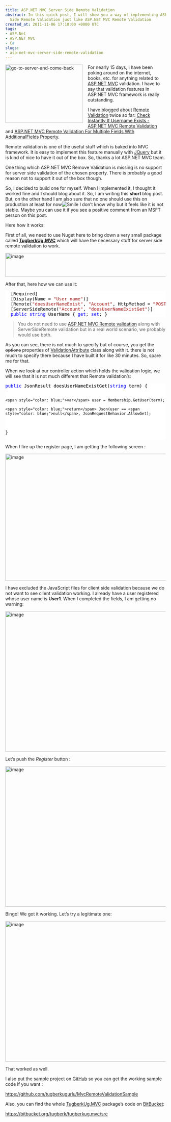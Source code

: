 ```yaml
---
title: ASP.NET MVC Server Side Remote Validation
abstract: In this quick post, I will show you a way of implementing ASP.NET MVC Server
  Side Remote Validation just like ASP.NET MVC Remote Validation
created_at: 2011-11-06 17:10:00 +0000 UTC
tags:
- ASP.Net
- ASP.NET MVC
- C#
slugs:
- asp-net-mvc-server-side-remote-validation
---
```


<p><a href="http://tugberkugurlu.com/Content/images/Uploadedbyauthors/wlw/de656a5ad88d_11FE4/go-to-server-and-come-back.png"><img height="183" width="244" src="http://tugberkugurlu.com/Content/images/Uploadedbyauthors/wlw/de656a5ad88d_11FE4/go-to-server-and-come-back_thumb.png" align="left" alt="go-to-server-and-come-back" border="0" title="go-to-server-and-come-back" style="background-image: none; margin: 0px 15px 15px 0px; padding-left: 0px; padding-right: 0px; display: inline; float: left; padding-top: 0px; border-width: 0px;" /></a></p>
<p>For nearly 15 days, I have been poking around on the internet, books, etc. for anything related to <a target="_blank" href="http://asp.net/mvc" title="http://asp.net/mvc">ASP.NET MVC</a> validation. I have to say that validation features in ASP.NET MVC framework is really outstanding.</p>
<p>I have blogged about <a target="_blank" href="http://www.tugberkugurlu.com/archive/check-instantly-if-username-exists-asp-net-mvc-remote-validation" title="http://www.tugberkugurlu.com/archive/check-instantly-if-username-exists-asp-net-mvc-remote-validation">Remote Validation</a> twice so far: <a target="_blank" href="http://www.tugberkugurlu.com/archive/check-instantly-if-username-exists-asp-net-mvc-remote-validation" title="http://www.tugberkugurlu.com/archive/check-instantly-if-username-exists-asp-net-mvc-remote-validation">Check Instantly If Username Exists - ASP.NET MVC Remote Validation</a> and <a target="_blank" href="http://www.tugberkugurlu.com/archive/asp-net-mvc-remote-validation-for-multiple-fields-with-additionalfields-property" title="http://www.tugberkugurlu.com/archive/asp-net-mvc-remote-validation-for-multiple-fields-with-additionalfields-property">ASP.NET MVC Remote Validation For Multiple Fields With AdditionalFields Property</a>.</p>
<p>Remote validation is one of the useful stuff which is baked into MVC framework. It is easy to implement this feature manually with <a target="_blank" href="http://jquery.com/" title="http://jquery.com/">JQuery</a> but it is kind of nice to have it out of the box. So, thanks a lot ASP.NET MVC team.</p>
<p>One thing which ASP.NET MVC Remove Validation is missing is no support for server side validation of the chosen property. There is probably a good reason not to support it out of the box though.</p>
<p>So, I decided to build one for myself. When I implemented it, I thought it worked fine and I should blog about it. So, I am writing this <strong>short </strong>blog post. But, on the other hand I am also sure that no one should use this on production at least for now<img src="http://tugberkugurlu.com/Content/images/Uploadedbyauthors/wlw/de656a5ad88d_11FE4/wlEmoticon-smile.png" alt="Smile" class="wlEmoticon wlEmoticon-smile" style="border-style: none;" /> I don&rsquo;t know why but it feels like it is not stable. Maybe you can use it if you see a positive comment from an MSFT person on this post.</p>
<p>Here how it works:</p>
<p>First of all, we need to use Nuget here to bring down a very small package called <strong><a target="_blank" href="http://nuget.org/List/Packages/TugberkUg.MVC" title="http://nuget.org/List/Packages/TugberkUg.MVC">TugberkUg.MVC</a></strong> which will have the necessary stuff for server side remote validation to work.</p>
<p><a href="http://tugberkugurlu.com/Content/images/Uploadedbyauthors/wlw/222f24832a52_124A3/image_4.png"><img original="http://tugberkugurlu.com/Content/images/Uploadedbyauthors/wlw/222f24832a52_124A3/image_thumb_4.png" height="75" width="640" src="http://tugberkugurlu.com/Content/images/Uploadedbyauthors/wlw/222f24832a52_124A3/image_thumb_4.png" alt="image" border="0" title="image" style="background-image: none; padding-left: 0px; padding-right: 0px; display: inline; padding-top: 0px; border-width: 0px;" /></a></p>
<p>After that, here how we can use it:</p>
<div class="code-wrapper border-shadow-1">
<div style="background-color: white; color: black;">
<pre>  [Required]
  [Display(Name = <span style="color: #a31515;">"User name"</span>)]
  [Remote(<span style="color: #a31515;">"doesUserNameExist"</span>, <span style="color: #a31515;">"Account"</span>, HttpMethod = <span style="color: #a31515;">"POST"</span>, ErrorMessage = <span style="color: #a31515;">"User name already exists. Please enter a different user name."</span>)]
  [ServerSideRemote(<span style="color: #a31515;">"Account"</span>, <span style="color: #a31515;">"doesUserNameExistGet"</span>)]
  <span style="color: blue;">public</span> <span style="color: blue;">string</span> UserName { <span style="color: blue;">get</span>; <span style="color: blue;">set</span>; }</pre>
</div>
</div>
<blockquote>
<p>You do not need to use <a target="_blank" href="http://www.tugberkugurlu.com/archive/check-instantly-if-username-exists-asp-net-mvc-remote-validation" title="http://www.tugberkugurlu.com/archive/check-instantly-if-username-exists-asp-net-mvc-remote-validation">ASP.NET MVC Remote validation</a> along with ServerSideRemote validation but in a real world scenario, we probably would use both.</p>
</blockquote>
<p>As you can see, there is not much to specify but of course, you get the <span style="text-decoration: line-through;">options</span> properties of <a target="_blank" href="http://msdn.microsoft.com/en-us/library/system.componentmodel.dataannotations.validationattribute.aspx" title="http://msdn.microsoft.com/en-us/library/system.componentmodel.dataannotations.validationattribute.aspx">ValidationAttribute</a> class along with it. there is not much to specify there because I have built it for like 30 minutes. So, spare me for that.</p>
<p>When we look at our controller action which holds the validation logic, we will see that it is not much different that Remote validation&rsquo;s:</p>
<div class="code-wrapper border-shadow-1">
<div style="background-color: white; color: black;">
<pre><span style="color: blue;">public</span> JsonResult doesUserNameExistGet(<span style="color: blue;">string</span> term) {

    <span style="color: blue;">var</span> user = Membership.GetUser(term);

    <span style="color: blue;">return</span> Json(user == <span style="color: blue;">null</span>, JsonRequestBehavior.AllowGet);
}</pre>
</div>
</div>
<p>When I fire up the register page, I am getting the following screen :</p>
<p><a href="http://tugberkugurlu.com/Content/images/Uploadedbyauthors/wlw/de656a5ad88d_11FE4/image.png"><img height="398" width="644" src="http://tugberkugurlu.com/Content/images/Uploadedbyauthors/wlw/de656a5ad88d_11FE4/image_thumb.png" alt="image" border="0" title="image" style="background-image: none; padding-left: 0px; padding-right: 0px; display: inline; padding-top: 0px; border: 0px;" /></a></p>
<p>I have excluded the JavaScript files for client side validation because we do not want to see client validation working. I already have a user registered whose user name is <strong>User1</strong>. When I completed the fields, I am getting no warning:</p>
<p><a href="http://tugberkugurlu.com/Content/images/Uploadedbyauthors/wlw/de656a5ad88d_11FE4/image_3.png"><img height="441" width="644" src="http://tugberkugurlu.com/Content/images/Uploadedbyauthors/wlw/de656a5ad88d_11FE4/image_thumb_3.png" alt="image" border="0" title="image" style="background-image: none; padding-left: 0px; padding-right: 0px; display: inline; padding-top: 0px; border: 0px;" /></a></p>
<p>Let&rsquo;s push the <em>Register</em> button :</p>
<p><a href="http://tugberkugurlu.com/Content/images/Uploadedbyauthors/wlw/de656a5ad88d_11FE4/image_4.png"><img height="441" width="644" src="http://tugberkugurlu.com/Content/images/Uploadedbyauthors/wlw/de656a5ad88d_11FE4/image_thumb_4.png" alt="image" border="0" title="image" style="background-image: none; padding-left: 0px; padding-right: 0px; display: inline; padding-top: 0px; border: 0px;" /></a></p>
<p>Bingo! We got it working. Let&rsquo;s try a legitimate one:</p>
<p><a href="http://tugberkugurlu.com/Content/images/Uploadedbyauthors/wlw/de656a5ad88d_11FE4/image_5.png"><img height="441" width="644" src="http://tugberkugurlu.com/Content/images/Uploadedbyauthors/wlw/de656a5ad88d_11FE4/image_thumb_5.png" alt="image" border="0" title="image" style="background-image: none; padding-left: 0px; padding-right: 0px; display: inline; padding-top: 0px; border: 0px;" /></a></p>
<p>That worked as well.</p>
<p>I also put the sample project on <a href="https://github.com/">GitHub</a> so you can get the working sample code if you want :</p>
<p><a target="_blank" href="https://github.com/tugberkugurlu/MvcRemoteValidationSample" title="https://github.com/tugberkugurlu/MvcRemoteValidationSample">https://github.com/tugberkugurlu/MvcRemoteValidationSample</a></p>
<p>Also, you can find the whole <a target="_blank" href="http://nuget.org/List/Packages/TugberkUg.MVC" title="http://nuget.org/List/Packages/TugberkUg.MVC">TugberkUg.MVC</a> package&rsquo;s code on <a target="_blank" href="https://bitbucket.org" title="https://bitbucket.org">BitBucket</a>:</p>
<p><a target="_blank" href="https://bitbucket.org/tugberk/tugberkug.mvc/src" title="https://bitbucket.org/tugberk/tugberkug.mvc/src">https://bitbucket.org/tugberk/tugberkug.mvc/src</a></p>